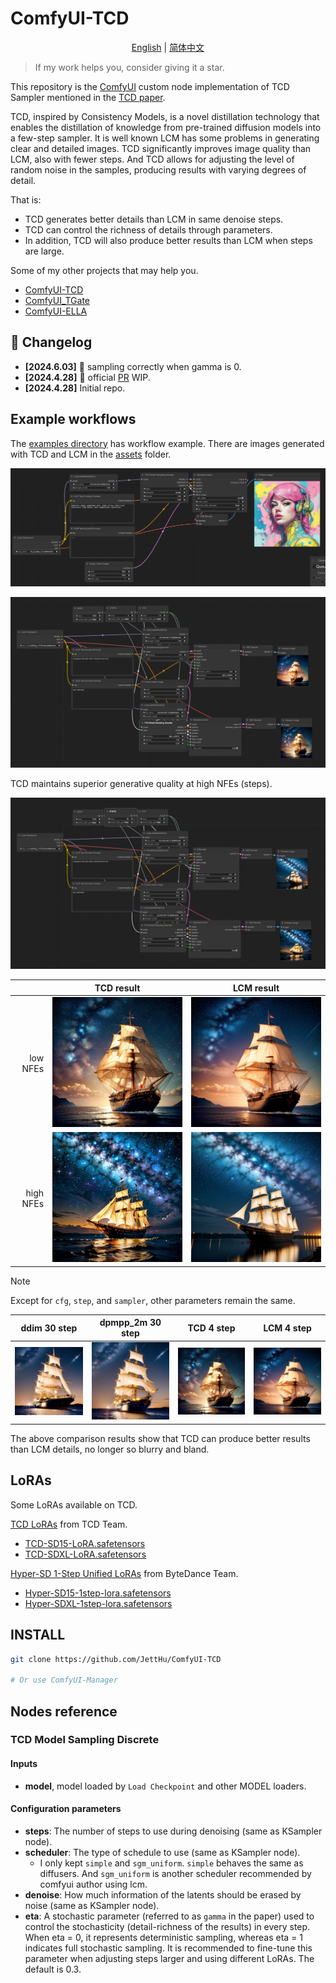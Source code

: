 # ComfyUI-TCD

<p align="center">
<a href="./README.md">English</a> | <a href="./README.zh-CN.md">简体中文</a>
</p>

> If my work helps you, consider giving it a star. 

This repository is the [ComfyUI](https://github.com/comfyanonymous/ComfyUI) custom node implementation of TCD Sampler mentioned in the [TCD paper](https://github.com/jabir-zheng/TCD).

TCD, inspired by Consistency Models, is a novel distillation technology that enables the distillation of knowledge from pre-trained diffusion models into a few-step sampler. It is well known LCM has some problems in generating clear and detailed images. TCD significantly improves image quality than LCM, also with fewer steps. And TCD allows for adjusting the level of random noise in the samples, producing results with varying degrees of detail.

That is:
- TCD generates better details than LCM in same denoise steps.
- TCD can control the richness of details through parameters.
- In addition, TCD will also produce better results than LCM when steps are large.

Some of my other projects that may help you.
- [ComfyUI-TCD](https://github.com/JettHu/ComfyUI-TCD)
- [ComfyUI_TGate](https://github.com/JettHu/ComfyUI_TGate)
- [ComfyUI-ELLA](https://github.com/TencentQQGYLab/ComfyUI-ELLA)

## :star2: Changelog
- **[2024.6.03]** :wrench: sampling correctly when gamma is 0.
- **[2024.4.28]** :rocket: official [PR](https://github.com/comfyanonymous/ComfyUI/pull/3370) WIP.
- **[2024.4.28]** Initial repo.

## Example workflows

The [examples directory](./examples/) has workflow example. There are images generated with TCD and LCM in the [assets](./assets/) folder.

![tcd](./examples/tcd_example_workflow.png)

![tcd_with_low_NFEs](./examples/tcd_with_low_NFEs.png)

TCD maintains superior generative quality at high NFEs (steps).

![tcd_with_high_NFEs](./examples/tcd_with_high_NFEs.png)


| | TCD result | LCM result |
| ---: | :---: | :---: |
| low NFEs | ![](./assets/tcd_step4.png) | ![](./assets/lcm_ste4.png) |
| high NFEs | ![](./assets/tcd_step30.png) | ![](./assets/lcm_step30.png) |

> [!NOTE]  
> Except for `cfg`, `step`, and `sampler`, other parameters remain the same.

| ddim 30 step | dpmpp_2m 30 step | TCD 4 step | LCM 4 step |
| :---: | :---: | :---: | :---: |
| <img src="./assets/ori_ddim_step30.png" width="150"/> | <img src="./assets/ori_dpmpp_2m_step30.png" width="150"/> | <img src="./assets/tcd_step4.png" width="150"/> | <img src="./assets/lcm_ste4.png" width="150"/> |

The above comparison results show that TCD can produce better results than LCM details, no longer so blurry and bland.

## LoRAs

Some LoRAs available on TCD.

[TCD LoRAs](https://mhh0318.github.io/tcd/) from TCD Team.
- [TCD-SD15-LoRA.safetensors](https://huggingface.co/h1t/TCD-SD15-LoRA/blob/main/pytorch_lora_weights.safetensors)
- [TCD-SDXL-LoRA.safetensors](https://huggingface.co/h1t/TCD-SDXL-LoRA/blob/main/pytorch_lora_weights.safetensors)

[Hyper-SD 1-Step Unified LoRAs](https://hyper-sd.github.io/) from ByteDance Team.
- [Hyper-SD15-1step-lora.safetensors](https://huggingface.co/ByteDance/Hyper-SD/blob/main/Hyper-SD15-1step-lora.safetensors)
- [Hyper-SDXL-1step-lora.safetensors](https://huggingface.co/ByteDance/Hyper-SD/blob/main/Hyper-SDXL-1step-lora.safetensors)

## INSTALL
```bash
git clone https://github.com/JettHu/ComfyUI-TCD

# Or use ComfyUI-Manager
```

## Nodes reference

### TCD Model Sampling Discrete

#### Inputs
- **model**, model loaded by `Load Checkpoint` and other MODEL loaders.

#### Configuration parameters
- **steps**: The number of steps to use during denoising (same as KSampler node).
- **scheduler**: The type of schedule to use (same as KSampler node).
  - I only kept `simple` and `sgm_uniform`. `simple` behaves the same as diffusers. And `sgm_uniform` is another scheduler recommended by comfyui author using lcm.
- **denoise**: How much information of the latents should be erased by noise (same as KSampler node).
- **eta**: A stochastic parameter (referred to as `gamma` in the paper) used to control the stochasticity (detail-richness of the results) in every step. When eta = 0, it represents deterministic sampling, whereas eta = 1 indicates full stochastic sampling. It is recommended to fine-tune this parameter when adjusting steps larger and using different LoRAs. The default is 0.3.
